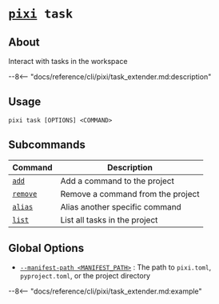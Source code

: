 <!--- This file is autogenerated. Do not edit manually! -->
# <code>[pixi](../pixi.md) task</code>

## About
Interact with tasks in the workspace

--8<-- "docs/reference/cli/pixi/task_extender.md:description"

## Usage
```
pixi task [OPTIONS] <COMMAND>
```

## Subcommands
| Command | Description |
|---------|-------------|
| [`add`](task/add.md) | Add a command to the project |
| [`remove`](task/remove.md) | Remove a command from the project |
| [`alias`](task/alias.md) | Alias another specific command |
| [`list`](task/list.md) | List all tasks in the project |


## Global Options
- <a id="arg---manifest-path" href="#arg---manifest-path">`--manifest-path <MANIFEST_PATH>`</a>
:  The path to `pixi.toml`, `pyproject.toml`, or the project directory

--8<-- "docs/reference/cli/pixi/task_extender.md:example"
